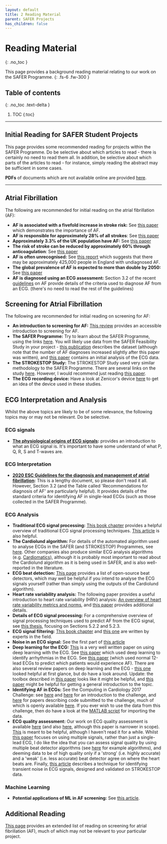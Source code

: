 ```yaml
---
layout: default
title: 2 Reading Material
parent: SAFER Projects
has_children: false
---
```


# Reading Material
{: .no_toc }

This page provides a background reading material relating to our work on the SAFER Programme.
{: .fs-6 .fw-300 }

## Table of contents
{: .no_toc .text-delta }

1. TOC
{:toc}

---

## Initial Reading for SAFER Student Projects

This page provides some recommended reading for projects within the SAFER Programme. Do be selective about which articles to read - there is certainly no need to read them all. In addition, be selective about which parts of the articles to read - for instance, simply reading the abstract may be sufficient in some cases.

**PDFs** of documents which are not available online are provided [here](https://universityofcambridgecloud-my.sharepoint.com/:f:/r/personal/pc657_cam_ac_uk/Documents/SAFER_Engineering_Resources/SAFER_student_projects/Project_Resources/Reading_Materials).

---

## Atrial Fibrillation

The following are recommended for initial reading on the atrial fibrillation (AF):

- **AF is associated with a fivefold increase in stroke risk:** See [this paper][2] which demonstrates the importance of AF.
- **AF is responsible for approximately 28% of all strokes**: See [this paper][4]
- **Approximately 3.3% of the UK population have AF:** See [this paper][3]
- **The risk of stroke can be reduced by approximately 60% through anticoagulation**: See [this paper][5]
- **AF is often unrecognised:** See [this report][1] which suggests that there may be approximately 425,000 people in England with undiagnosed AF.
- **The global prevalence of AF is expected to more than double by 2050:** See [this paper][6]
- **AF is diagnosed using an ECG assessment:** Section 3.2 of the recent [guidelines][9] on AF provide details of the criteria used to diagnose AF from an ECG. (there's no need to read the rest of the guidelines)


## Screening for Atrial Fibrillation

The following are recommended for initial reading on screening for AF:

- **An introduction to screening for AF:** [This review][10] provides an accessible introduction to screening for AF.
- **The SAFER Programme:** Try to learn about the SAFER Programme, using the links [here](https://peterhcharlton.github.io/info/tools/reading/af_screening.html#safer-study). You will likely use data from the SAFER Feasibility Study in your project - [this publication](7) describes the dataset (although note that the number of AF diagnoses increased slightly after this paper was written), and [this paper](http://peterhcharlton.github.io/publication/prioritising_ecgs/) contains an initial analysis of the ECG data.
- **The STROKESTOP Study:** The STROKESTOP Study used very similar methodology to the SAFER Programme. There are several links on the study [here](https://peterhcharlton.github.io/info/tools/reading/af_screening.html#strokestop-study). However, I would recommend just reading [this paper][8].
- **The ECG recording device:** Have a look at Zenicor's device [here](https://peterhcharlton.github.io/info/tools/reading/af_screening.html#zenicors-handheld-ecg-device) to get an idea of the device used in these studies.


## ECG Interpretation and Analysis

Whilst the above topics are likely to be of some relevance, the following topics may or may not be relevant. Do be selective.

### ECG signals

- **[The physiological origins of ECG signals](https://www.mit.edu/~gari/ecgbook/ch1.pdf):** provides an introduction to what an ECG signal is. It's important to have some understand of what P, Q, R, S and T-waves are.

### ECG Interpretation

- **[2020 ESC Guidelines for the diagnosis and management of atrial fibrillation][28]:** This is a lengthy document, so please don't read it all. However, Section 3.2 (and the Table called 'Recommendations for diagnosis of AF' are particularly helpful). It provides details of the standard criteria for identifying AF in single-lead ECGs (such as those collected in the SAFER Programme).

### ECG Analysis

- **Traditional ECG signal processing:** [This book chapter](http://diec.unizar.es/~laguna/personal/publicaciones/libroWiley.pdf) provides a helpful overview of traditional ECG signal processing techniques. [This article](https://doi.org/10.1109/ACCESS.2020.3026968) is also helpful.
- **The Cardiolund algorithm:** For details of the automated algorithm used to analyse ECGs in the SAFER (and STROKESTOP) Programmes, see [here](https://peterhcharlton.github.io/info/tools/reading/af_screening.html#cardiolunds-ecg-parser-algorithm). Other companies also produce similar ECG analysis algorithms (e.g. [Cardiomatics](https://cardiomatics.com/)), although it is probably most important to read about the Cardiolund algorithm as it is being used in SAFER, and is also well-reported in the literature.
- **ECG beat detection:** [This page][27] provides a list of open-source beat detectors, which may well be helpful if you intend to analyse the ECG signals yourself (rather than simply using the outputs of the Cardiolund algorithm).
- **Heart rate variability analysis:** The following paper provides a useful introduction to heart rate variability (HRV) analysis: [An overview of heart rate variability metrics and norms][29], and [this paper][31] provides additional details.
- **Details of ECG signal processing:** For a comprehensive overview of signal processing techniques used to predict AF from the ECG signal, see [this thesis](http://hdl.handle.net/10362/64177), focusing on Sections 5.2.2 and 5.2.3.
- **ECG signal filtering:** [This book chapter][11] and [this one][12] are written by experts in the field.
- **Noise in an ECG signal:** See the first part of [this article][13]
- **Deep learning for the ECG:** [This][20] is a very well written paper on using deep learning with the ECG. See [this paper][19] which used deep learning to identify arrhythmias in the ECG. See [this paper][14] (which used normal 12-lead ECGs to predict which patients would experience AF). There are also several review papers on deep learning and the ECG - [this one][21] looked helpful at first glance, but do have a look around. Update: the toolbox described in [this paper][34] looks like it might be helpful, and [this paper][35] might be helpful for getting a general introduction to the topic.
- **Identifying AF in ECGs:** See the Computing in Cardiology 2017 Challenge: see [here][15] and [here][16] for an introduction to the challenge, and [here][17] for papers describing code submitted to the challenge, much of which is openly available [here][18]. If you ever wish to use the data from this challenge, then do have a look at the [MATLAB script][26] for importing the data.
- **ECG quality assessment:** Our work on ECG quality assessment is available [here][22] (and also [here][23], although this paper is narrower in scope). [This][24] is meant to be helpful, although I haven't read it for a while. Whilst [this paper][25] focuses on using multiple signals, rather than just a single-lead ECG, I do like the idea that you can assess signal quality by using multiple beat detector algorithms (see [here](https://peterhcharlton.github.io/info/algorithms/beat-detectors.html#electrocardiogram-ecg-beat-detectors) for example algorithms), and deeming data to be of high quality only if a 'strong' (i.e. highly accurate) and a 'weak' (i.e. less accurate) beat detector agree on where the heart beats are. Finally, [this article][30] describes a technique for identifying transient noise in ECG signals, designed and validated on STROKESTOP data.

### Machine Learning

- **Potential applications of ML in AF screening:** See [this article][32].

## Additional Reading

[This page](https://peterhcharlton.github.io/info/tools/reading/af_screening.html) provides an extended list of reading on screening for atrial fibrillation (AF), much of which may not be relevant to your particular project.

[1]: https://universityofcambridgecloud-my.sharepoint.com/:b:/r/personal/pc657_cam_ac_uk/Documents/SAFER_Engineering_Resources/SAFER_student_projects/Project_Resources/Reading_Materials/Public%20Health%20England%20-%20Atrial%20fibrillation%20prevalence%20estimates%20in%20England%20Application%20of%20recent%20population%20estimates%20of%20AF%20in%20Sweden.pdf?csf=1&web=1&e=Hi3n0e
[2]: https://doi.org/10.1161/01.str.22.8.983
[3]: https://doi.org/10.1136/heartjnl-2018-312977
[4]: https://doi.org/10.1161/STROKEAHA.116.013378
[5]: https://doi.org/10.7326/0003-4819-146-12-200706190-00007
[6]: https://doi.org/10.1093/eurheartj/eht280
[7]: https://doi.org/10.3390/ecsa-7-08195
[8]: https://doi.org/10.1161/CIRCULATIONAHA.114.014343
[9]: https://doi.org/10.1093/eurheartj/ehaa612
[10]: https://doi.org/10.1093/eurheartj/ehz834
[11]: http://www.mit.edu/~gari/ecgbook/ch5.pdf
[12]: http://www.mit.edu/~gari/ecgbook/ch6.pdf
[13]: http://www.jscholaronline.org/articles/JBER/Signal-Processing.pdf
[14]: https://doi.org/10.1016/s0140-6736(19)31721-0
[15]: https://physionet.org/content/challenge-2017/1.0.0/
[16]: http://www.cinc.org/archives/2017/pdf/065-469.pdf
[17]: https://physionet.org/files/challenge-2017/1.0.0/papers/index.html
[18]: https://archive.physionet.org/challenge/2017/sources/
[19]: https://doi.org/10.1038/s41591-018-0268-3
[20]: https://doi.org/10.1088/1361-6579/aaf34d
[21]: https://doi.org/10.1016/j.eswax.2020.100033
[22]: https://doi.org/10.1109/JBHI.2014.2338351
[23]: https://doi.org/10.3390/ecsa-5-05743
[24]: https://doi.org/10.1109/TBME.2013.2240452
[25]: https://doi.org/10.1088/0967-3334/36/8/1665
[26]: https://peterhcharlton.github.io/info/datasets/cinc2017
[27]: https://peterhcharlton.github.io/info/algorithms/beat-detectors.html
[28]: https://doi.org/10.1093/eurheartj/ehaa612
[29]: https://doi.org/10.3389/fpubh.2017.00258
[30]: https://doi.org/10.3389/fphys.2021.672875
[31]: https://doi.org/10.1161/01.CIR.93.5.1043
[32]: https://doi.org/10.1016/j.cvdhj.2022.04.001
[33]: http://peterhcharlton.github.io/publication/prioritising_ecgs/
[34]: https://doi.org/10.1088/1361-6579/ac9451
[35]: https://doi.org/10.3390/s20040969